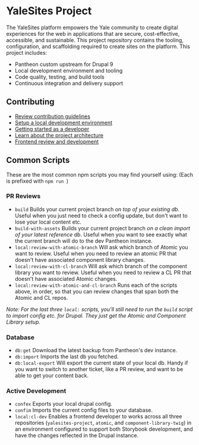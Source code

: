# YaleSites Project

The YaleSites platform empowers the Yale community to create digital experiences for the web in applications that are secure, cost-effective, accessible, and sustainable. This project repository contains the tooling, configuration, and scaffolding required to create sites on the platform. This project includes:

- Pantheon custom upstream for Drupal 9
- Local development environment and tooling
- Code quality, testing, and build tools
- Continuous integration and delivery support

## Contributing

- [Review contribution guidelines](/docs/CONTRIBUTING.md)
- [Setup a local development environment](/docs/setup.md)
- [Getting started as a developer](/docs/development.md)
- [Learn about the project architecture](/docs/upstream.md)
- [Frontend review and development](/docs/theming.md)

## Common Scripts

These are the most common npm scripts you may find yourself using:
(Each is prefixed with `npm run `)

### PR Reviews

- `build` Builds your current project branch _on top of your existing db_. Useful when you just need to check a config update, but don't want to lose your local content etc.
- `build-with-assets` Builds your current project branch _on a clean import of your latest reference db_. Useful when you want to see exactly what the current branch will do to the dev Pantheon instance.
- `local:review-with-atomic-branch` Will ask which branch of Atomic you want to review. Useful when you need to review an atomic PR that doesn't have associated component library changes.
- `local:review-with-cl-branch` Will ask which branch of the component library you want to review. Useful when you need to review a CL PR that doesn't have associated Atomic changes.
- `local:review-with-atomic-and-cl-branch` Runs each of the scripts above, in order, so that you can review changes that span both the Atomic and CL repos.

_Note: For the last three `local:` scripts, you'll still need to run the `build` script to import config etc. for Drupal. They just get the Atomic and Component Library setup._

### Database

- `db:get` Download the latest backup from Pantheon's dev instance.
- `db:import` Imports the last db you fetched.
- `db:local-export` Will export the current state of your local db. Handy if you want to switch to another ticket, like a PR review, and want to be able to get your content back.

### Active Development

- `confex` Exports your local drupal config.
- `confim` Imports the current config files to your database.
- `local:cl-dev` Enables a frontend developer to works across all three repositories (`yalesites-project`, `atomic`, and `component-library-twig`) in an environment configured to support both Storybook development, and have the changes reflected in the Drupal instance.
